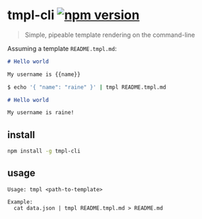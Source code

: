 # tmpl-cli [![npm version](https://badge.fury.io/js/tmpl-cli.svg)](https://www.npmjs.com/package/tmpl-cli)

> Simple, pipeable template rendering on the command-line

Assuming a template `README.tmpl.md`:

```markdown
# Hello world

My username is {{name}}
```

```sh
$ echo '{ "name": "raine" }' | tmpl README.tmpl.md
```

```markdown
# Hello world

My username is raine!
```

## install

```sh
npm install -g tmpl-cli
```

## usage

```
Usage: tmpl <path-to-template>

Example:
  cat data.json | tmpl README.tmpl.md > README.md
```
